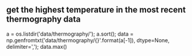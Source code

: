 
## get the highest temperature in the most recent thermography data

a = os.listdir('data/thermography/'); a.sort(); data = np.genfromtxt('data/thermography/{}'.format(a[-1]), dtype=None, delimiter=','); data.max()

